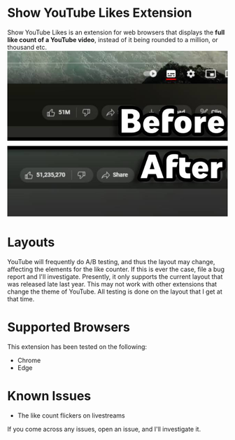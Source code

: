 # Show YouTube Likes Extension
Show YouTube Likes is an extension for web browsers that displays the **full like count of a YouTube video**, instead of it being rounded to a million, or thousand etc.  
![A picture showing the difference on a video without the extension and with the extension](https://raw.githubusercontent.com/GalvinPython/show-youtube-likes/main/.github/readme/1-BeforeAfter.jpg "Before/After image")

# Layouts
YouTube will frequently do A/B testing, and thus the layout may change, affecting the elements for the like counter. If this is ever the case, file a bug report and I'll investigate. Presently, it only supports the current layout that was released late last year. This may not work with other extensions that change the theme of YouTube. All testing is done on the layout that I get at that time.

# Supported Browsers
This extension has been tested on the following:
* Chrome
* Edge

# Known Issues
* The like count flickers on livestreams

If you come across any issues, open an issue, and I'll investigate it.
